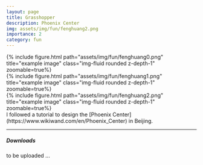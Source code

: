 ```yaml
---
layout: page
title: Grasshopper
description: Phoenix Center
img: assets/img/fun/fenghuang2.png
importance: 2
category: fun
---
```


<div class="row">
    <div class="col-sm mt-3 mt-md-0">
        {% include figure.html path="assets/img/fun/fenghuang0.png" title="example image" class="img-fluid rounded z-depth-1" zoomable=true%}
    </div>
    <div class="col-sm mt-3 mt-md-0">
        {% include figure.html path="assets/img/fun/fenghuang1.png" title="example image" class="img-fluid rounded z-depth-1" zoomable=true%}
    </div>
    <div class="col-sm mt-3 mt-md-0">
        {% include figure.html path="assets/img/fun/fenghuang2.png" title="example image" class="img-fluid rounded z-depth-1" zoomable=true%}
    </div>    
</div>
<div class="caption">
    I followed a tutorial to design the [Phoenix Center](https://www.wikiwand.com/en/Phoenix_Center) in Beijing.
</div>

------
##### **Downloads**
to be uploaded ...